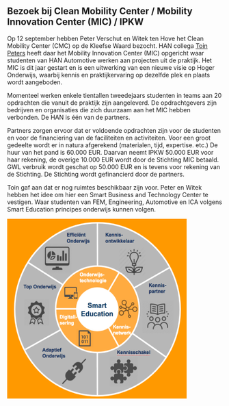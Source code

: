 ## Bezoek bij Clean Mobility Center / Mobility Innovation Center (MIC) / IPKW

Op 12 september hebben Peter Verschut en Witek ten Hove het Clean Mobility Center (CMC) op de Kleefse Waard bezocht. HAN collega [Toin Peters](https://www.linkedin.com/in/toin-peters-81902623/?ppe=1) heeft daar het Mobility Innovation Center (MIC) opgericht waar studenten van HAN Automotive werken aan projecten uit de praktijk. Het MIC is dit jaar gestart en is een uitwerking van een nieuwe visie op Hoger Onderwijs, waarbij kennis en praktijkervaring op dezelfde plek en plaats wordt aangeboden.

Momenteel werken enkele tientallen tweedejaars studenten in teams aan 20 opdrachten die vanuit de praktijk zijn aangeleverd. De opdrachtgevers zijn bedrijven en organisaties die zich duurzaam aan het MIC hebben verbonden. De HAN is één van de partners.

Partners zorgen ervoor dat er voldoende opdrachten zijn voor de studenten en voor de financiering van de faciliteiten en activiteiten. Voor een groot gedeelte wordt er in natura afgerekend (materialen, tijd, expertise. etc.) De huur van het pand is 60.000 EUR. Daarvan neemt IPKW 50.000 EUR voor haar rekening, de overige 10.000 EUR wordt door de Stichting MIC betaald. GWL verbruik wordt geschat op 50.000 EUR en is tevens voor rekening van de Stichting. De Stichting wordt gefinancierd door de partners.

Toin gaf aan dat er nog ruimtes beschikbaar zijn voor. Peter en Witek hebben het idee om hier een Smart Business and Technology Center te vestigen. Waar studenten van FEM, Engineering, Automotive en ICA volgens Smart Education principes onderwijs kunnen volgen.

<div style="display:table-cell; horizontal-align:middle; text-align:center">
<img src="https://github.com/minorsmart/sbtc/blob/master/img/Screen%20Shot%202017-09-12%20at%2013.31.09.png" alt="Smart " height="420" width="420">
</div>
